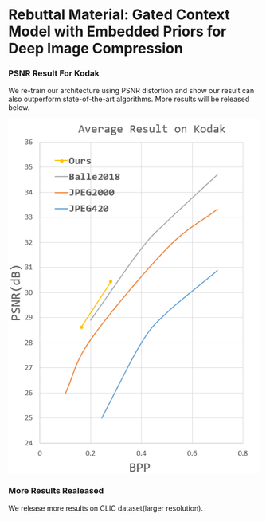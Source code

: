 # Rebuttal Material: Gated Context Model with Embedded Priors for Deep Image Compression

### PSNR Result For Kodak
We re-train our architecture using PSNR distortion and show our result can also outperform state-of-the-art algorithms.
More results will be released below.

![image](https://github.com/anonymouscvpr/anonymous.github.io/blob/master/fig/figure.jpg)
### More Results Realeased 
We release more results on CLIC dataset(larger resolution).
